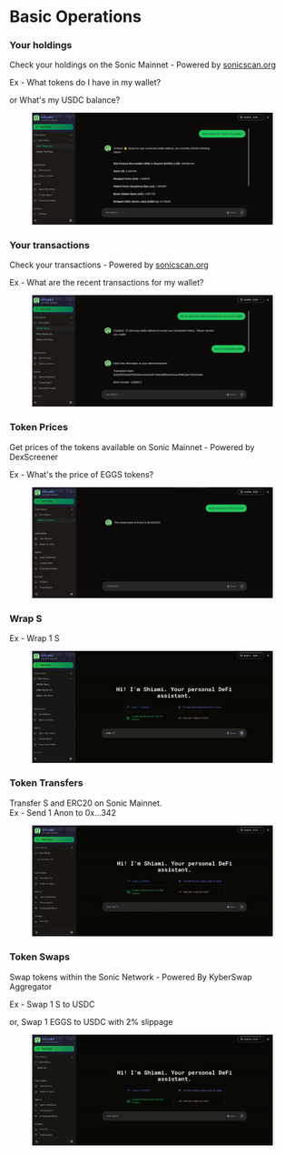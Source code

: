 # Basic Operations

### Your holdings

Check your holdings on the Sonic Mainnet - Powered by [sonicscan.org](https://sonicscan.org)

Ex - What tokens do I have in my wallet?

or What's my USDC balance?

<figure><img src="../../.gitbook/assets/image (15).png" alt=""><figcaption></figcaption></figure>

### Your transactions

Check your transactions - Powered by [sonicscan.org](https://sonicscan.org)

Ex - What are the recent transactions for my wallet?

<figure><img src="../../.gitbook/assets/image (17).png" alt=""><figcaption></figcaption></figure>

### Token Prices

Get prices of the tokens available on Sonic Mainnet - Powered by DexScreener

Ex - What's the price of EGGS tokens?

<figure><img src="../../.gitbook/assets/image (6).png" alt=""><figcaption></figcaption></figure>

### Wrap S

Ex - Wrap 1 S

<figure><img src="../../.gitbook/assets/ezgif-1fcb54e1149870.gif" alt=""><figcaption></figcaption></figure>

### Token Transfers

Transfer S and ERC20 on Sonic Mainnet.\
Ex - Send 1 Anon to 0x...342

<figure><img src="../../.gitbook/assets/ezgif-20a4e774464271.gif" alt=""><figcaption></figcaption></figure>

### Token Swaps

Swap tokens within the Sonic Network - Powered By KyberSwap Aggregator

Ex - Swap 1 S to USDC

or, Swap 1 EGGS to USDC with 2% slippage

<figure><img src="../../.gitbook/assets/ezgif-4628ac64867be0.gif" alt=""><figcaption></figcaption></figure>

